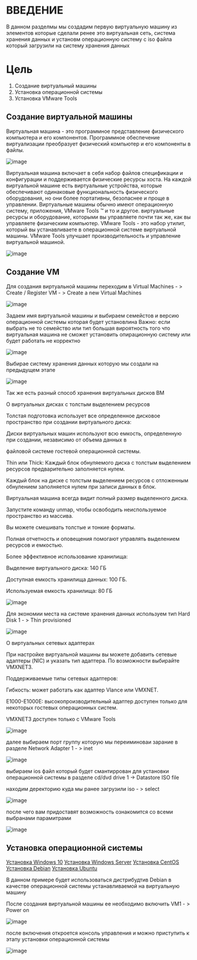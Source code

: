 # ВВЕДЕНИЕ
В данном разделмы мы создадим первую виртуальную машину из элементов которые сделали ренее это виртуальная сеть, система хранения данных и установм операционную систему с iso файла который загрузили на систему хранения данных

# Цель
1) Создание виртуальный машины
2) Установка операционной системы
3) Установка VMware Tools
 
## Создание виртуальной машины 

Виртуальная машина - это программное представление физического компьютера и его компонентов. Программное обеспечение виртуализации преобразует физический компьютер и его компоненты в файлы.

![image](https://user-images.githubusercontent.com/79700810/154098776-07cbd148-8c5c-41a0-a616-fa939e93bcd0.png)

Виртуальная машина включает в себя набор файлов спецификации и конфигурации и поддерживается физические ресурсы хоста. На каждой виртуальной машине есть виртуальные устройства, которые обеспечивают одинаковые функциональность физического оборудования, но они более портативны, безопаснее и проще в управлении. Виртуальные машины обычно имеют операционную систему, приложения, VMware Tools ™ и то и другое. виртуальные ресурсы и оборудование, которыми вы управляете почти так же, как вы управляете физическим компьютер. 
VMware Tools - это набор утилит, который вы устанавливаете в операционной системе виртуальной машины. 
VMware Tools улучшает производительность и управление виртуальной машиной.

![image](https://user-images.githubusercontent.com/79700810/154098805-fc4bee7a-b629-47f5-b0c0-4e44d90bad9a.png)

## Создание VM

Для создания виртуальной машины переходим в Virtual Machines - > Create / Register VM - > Create a new Virtual Machines

![image](https://user-images.githubusercontent.com/79700810/154099037-9231adee-40d1-4a2c-b2bf-b589f03c357f.png)

Задаем имя виртуальной машины и выбираем семейстов и версию операционной системы которая будет установлина
Важно: если выбрать не то семейство или тип большая вироятность того что виртуальная машина не сможет установить опирационную систему или будет работать не корректно

![image](https://user-images.githubusercontent.com/79700810/154099156-b86a2280-9925-4397-825b-b0241c6d4ae8.png)

Выбирае систему хранения данных которую мы создали на предыдущем этапе 

![image](https://user-images.githubusercontent.com/79700810/154099189-396f6b29-7272-45c5-aad8-17d5a84b0ec3.png)

Так же есть разный способ хранения виртуальных дисков ВМ

О виртуальных дисках с толстым выделением ресурсов

Толстая подготовка использует все определенное дисковое пространство при создании виртуального диска:

Диски виртуальных машин используют всю емкость, определенную при создании, независимо от объема данных в

файловой системе гостевой операционной системы.

Thin или Thick:
Каждый блок обнуляемого диска с толстым выделением ресурсов предварительно заполняется нулем.

Каждый блок на диске с толстым выделением ресурсов с отложенным обнулением заполняется нулем при записи данных в блок. 

Виртуальная машина всегда видит полный размер выделенного диска.

Запустите команду unmap, чтобы освободить неиспользуемое пространство из массива.

Вы можете смешивать толстые и тонкие форматы.

Полная отчетность и оповещения помогают управлять выделением ресурсов и емкостью.

Более эффективное использование хранилища:

Выделение виртуального диска: 140 ГБ

Доступная емкость хранилища данных: 100 ГБ.

Используемая емкость хранилища: 80 ГБ

![image](https://user-images.githubusercontent.com/79700810/154213702-489d676a-f470-4de9-80ef-46fdb6d18908.png)

Для экономии места на системе хранения данных используем тип Hard Disk 1 - > Thin provisioned

![image](https://user-images.githubusercontent.com/79700810/154099232-969ba65f-1d85-447a-ac73-710fabddf2ee.png)

О виртуальных сетевых адаптерах 

При настройке виртуальной машины вы можете добавить сетевые адаптеры (NIC) и указать тип адаптера. По возможности выбирайте VMXNET3.

Поддерживаемые типы сетевых адаптеров:

Гибкость: может работать как адаптер Vlance или VMXNET.

E1000-E1000E: высокопроизводительный адаптер доступен только для некоторых гостевых операционных систем.

VMXNET3 доступен только с VMware Tools

![image](https://user-images.githubusercontent.com/79700810/154213903-5b97db70-df9d-48b1-93c1-152262a9ed29.png)

далее выбираем порт группу которую мы переиминоваи зарание в разделе Network Adapter 1 - > inet

![image](https://user-images.githubusercontent.com/79700810/154099266-4fcc368b-8298-4a98-886f-e528a7896a1b.png)

выбираем ios файл который будет смантиррован для установки операционной системы в разделе cd/dvd drive 1 -> Datastore ISO file

находим деректорию куда мы ранее загрузили iso - > select

![image](https://user-images.githubusercontent.com/79700810/154099322-7fa14373-1cbb-4a0a-9282-99b03968de0d.png)

после чего вам придоставят возможность ознакомится со всеми выбранами парамитрами

![image](https://user-images.githubusercontent.com/79700810/154099363-23cd0551-c0c3-47ca-abf2-d3fd165a977a.png)


## Установка операционной системы

[Установка Windows 10](https://github.com/storm39mad/VMware/blob/main/OS/WindowsCLI.md )
[Установка Windows Server](https://github.com/storm39mad/VMware/blob/main/OS/WindowsServer.md )
[Установка CentOS](https://github.com/storm39mad/VMware/blob/main/OS/centOS.md )
[Установка Debian](https://github.com/storm39mad/VMware/blob/main/OS/debian.md )
[Установка Ubuntu](https://github.com/storm39mad/VMware/blob/main/OS/ubuntu.md )

В данном примере будет использоваться дистрибудтив Debian в качестве операционной системы устанавливаемой на виртуальную машину 

После создания виртуальной машины ее необходимо включить VM1 - > Power on

![image](https://user-images.githubusercontent.com/79700810/154217570-692f1dbb-90af-4b6a-845d-81019a336254.png)

после включения откроется консоль управления и можно приступить к этапу установки операционной системы 

![image](https://user-images.githubusercontent.com/79700810/154217776-0e6a315d-82a4-4c98-bfe6-2e78a1a62930.png)

